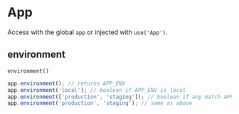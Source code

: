 # App

Access with the global `app` or injected with `use('App')`.


## environment
`environment()`

```js
app.environment(); // returns APP_ENV
app.environment('local'); // boolean if APP_ENV is local
app.environment(['production', 'staging']); // boolean if any match APP_ENV
app.environment('production', 'staging'); // same as above
```
